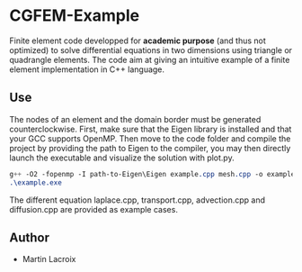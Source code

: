 # CGFEM-Example

Finite element code developped for **academic purpose** (and thus not optimized) to solve differential equations in two dimensions using triangle or quadrangle elements. The code aim at giving an intuitive example of a finite element implementation in C++ language.

## Use

The nodes of an element and the domain border must be generated counterclockwise. First, make sure that the Eigen library is installed and that your GCC supports OpenMP. Then move to the code folder and compile the project by providing the path to Eigen to the compiler, you may then directly launch the executable and visualize the solution with plot.py.
```css
g++ -O2 -fopenmp -I path-to-Eigen\Eigen example.cpp mesh.cpp -o example.exe
.\example.exe
```
The different equation laplace.cpp, transport.cpp, advection.cpp and diffusion.cpp are provided as example cases.

## Author

* Martin Lacroix
